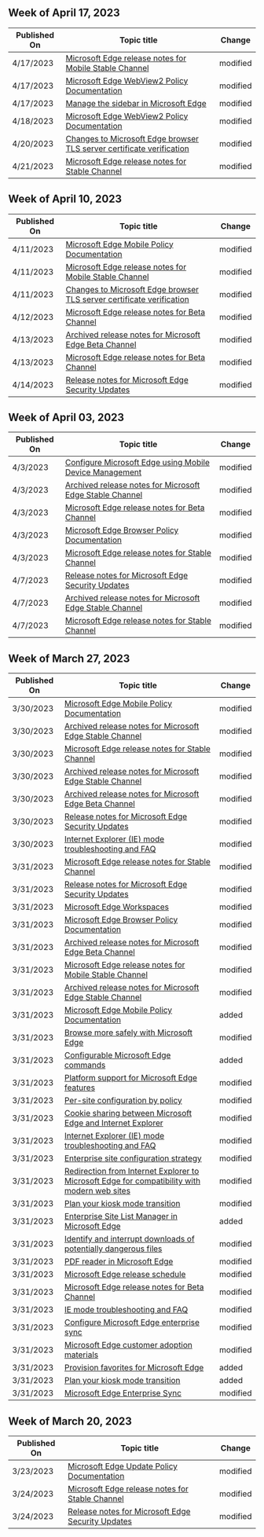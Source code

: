 <!-- This file is generated automatically each week. Changes made to this file will be overwritten.-->



## Week of April 17, 2023


| Published On |Topic title | Change |
|------|------------|--------|
| 4/17/2023 | [Microsoft Edge release notes for Mobile Stable Channel](/DeployEdge/microsoft-edge-relnote-mobile-stable-channel) | modified |
| 4/17/2023 | [Microsoft Edge WebView2 Policy Documentation](/DeployEdge/microsoft-edge-webview-policies) | modified |
| 4/17/2023 | [Manage the sidebar in Microsoft Edge](/DeployEdge/microsoft-edge-sidebar) | modified |
| 4/18/2023 | [Microsoft Edge WebView2 Policy Documentation](/DeployEdge/microsoft-edge-webview-policies) | modified |
| 4/20/2023 | [Changes to Microsoft Edge browser TLS server certificate verification](/DeployEdge/microsoft-edge-security-cert-verification) | modified |
| 4/21/2023 | [Microsoft Edge release notes for Stable Channel](/DeployEdge/microsoft-edge-relnote-stable-channel) | modified |


## Week of April 10, 2023


| Published On |Topic title | Change |
|------|------------|--------|
| 4/11/2023 | [Microsoft Edge Mobile Policy Documentation](/DeployEdge/microsoft-edge-mobile-policies) | modified |
| 4/11/2023 | [Microsoft Edge release notes for Mobile Stable Channel](/DeployEdge/microsoft-edge-relnote-mobile-stable-channel) | modified |
| 4/11/2023 | [Changes to Microsoft Edge browser TLS server certificate verification](/DeployEdge/microsoft-edge-security-cert-verification) | modified |
| 4/12/2023 | [Microsoft Edge release notes for Beta Channel](/DeployEdge/microsoft-edge-relnote-beta-channel) | modified |
| 4/13/2023 | [Archived release notes for Microsoft Edge Beta Channel](/DeployEdge/microsoft-edge-relnote-archive-beta-channel) | modified |
| 4/13/2023 | [Microsoft Edge release notes for Beta Channel](/DeployEdge/microsoft-edge-relnote-beta-channel) | modified |
| 4/14/2023 | [Release notes for Microsoft Edge Security Updates](/DeployEdge/microsoft-edge-relnotes-security) | modified |


## Week of April 03, 2023


| Published On |Topic title | Change |
|------|------------|--------|
| 4/3/2023 | [Configure Microsoft Edge using Mobile Device Management](/DeployEdge/configure-edge-with-mdm) | modified |
| 4/3/2023 | [Archived release notes for Microsoft Edge Stable Channel](/DeployEdge/microsoft-edge-relnote-archive-stable-channel) | modified |
| 4/3/2023 | [Microsoft Edge release notes for Beta Channel](/DeployEdge/microsoft-edge-relnote-beta-channel) | modified |
| 4/3/2023 | [Microsoft Edge Browser Policy Documentation](/DeployEdge/microsoft-edge-policies) | modified |
| 4/3/2023 | [Microsoft Edge release notes for Stable Channel](/DeployEdge/microsoft-edge-relnote-stable-channel) | modified |
| 4/7/2023 | [Release notes for Microsoft Edge Security Updates](/DeployEdge/microsoft-edge-relnotes-security) | modified |
| 4/7/2023 | [Archived release notes for Microsoft Edge Stable Channel](/DeployEdge/microsoft-edge-relnote-archive-stable-channel) | modified |
| 4/7/2023 | [Microsoft Edge release notes for Stable Channel](/DeployEdge/microsoft-edge-relnote-stable-channel) | modified |


## Week of March 27, 2023


| Published On |Topic title | Change |
|------|------------|--------|
| 3/30/2023 | [Microsoft Edge Mobile Policy Documentation](/DeployEdge/microsoft-edge-mobile-policies) | modified |
| 3/30/2023 | [Archived release notes for Microsoft Edge Stable Channel](/DeployEdge/microsoft-edge-relnote-archive-stable-channel) | modified |
| 3/30/2023 | [Microsoft Edge release notes for Stable Channel](/DeployEdge/microsoft-edge-relnote-stable-channel) | modified |
| 3/30/2023 | [Archived release notes for Microsoft Edge Stable Channel](/DeployEdge/microsoft-edge-relnote-archive-mobile-stable-channel) | modified |
| 3/30/2023 | [Archived release notes for Microsoft Edge Beta Channel](/DeployEdge/microsoft-edge-relnote-archive-beta-channel) | modified |
| 3/30/2023 | [Release notes for Microsoft Edge Security Updates](/DeployEdge/microsoft-edge-relnotes-security) | modified |
| 3/30/2023 | [Internet Explorer (IE) mode troubleshooting and FAQ](/DeployEdge/edge-ie-mode-faq) | modified |
| 3/31/2023 | [Microsoft Edge release notes for Stable Channel](/DeployEdge/microsoft-edge-relnote-stable-channel) | modified |
| 3/31/2023 | [Release notes for Microsoft Edge Security Updates](/DeployEdge/microsoft-edge-relnotes-security) | modified |
| 3/31/2023 | [Microsoft Edge Workspaces](/DeployEdge/microsoft-edge-workspaces) | modified |
| 3/31/2023 | [Microsoft Edge Browser Policy Documentation](/DeployEdge/microsoft-edge-policies) | modified |
| 3/31/2023 | [Archived release notes for Microsoft Edge Beta Channel](/DeployEdge/microsoft-edge-relnote-archive-beta-channel) | modified |
| 3/31/2023 | [Microsoft Edge release notes for Mobile Stable Channel](/DeployEdge/microsoft-edge-relnote-mobile-stable-channel) | modified |
| 3/31/2023 | [Archived release notes for Microsoft Edge Stable Channel](/DeployEdge/microsoft-edge-relnote-archive-stable-channel) | modified |
| 3/31/2023 | [Microsoft Edge Mobile Policy Documentation](/DeployEdge/microsoft-edge-mobile-policies) | added |
| 3/31/2023 | [Browse more safely with Microsoft Edge](/DeployEdge/microsoft-edge-security-browse-safer) | modified |
| 3/31/2023 | [Configurable Microsoft Edge commands](/DeployEdge/edge-learnmore-configurable-edge-commands) | added |
| 3/31/2023 | [Platform support for Microsoft Edge features](/DeployEdge/microsoft-edge-platform-feature-matrix) | modified |
| 3/31/2023 | [Per-site configuration by policy](/DeployEdge/per-site-configuration-by-policy) | modified |
| 3/31/2023 | [Cookie sharing between Microsoft Edge and Internet Explorer](/DeployEdge/edge-ie-mode-add-guidance-cookieshare) | modified |
| 3/31/2023 | [Internet Explorer (IE) mode troubleshooting and FAQ](/DeployEdge/edge-ie-mode-faq) | modified |
| 3/31/2023 | [Enterprise site configuration strategy](/DeployEdge/edge-ie-mode-sitelist) | modified |
| 3/31/2023 | [Redirection from Internet Explorer to Microsoft Edge for compatibility with modern web sites](/DeployEdge/edge-learnmore-neededge) | modified |
| 3/31/2023 | [Plan your kiosk mode transition](/DeployEdge/microsoft-edge-kiosk-mode-transition-plan) | modified |
| 3/31/2023 | [Enterprise Site List Manager in Microsoft Edge ](/DeployEdge/edge-ie-mode-site-list-manager) | added |
| 3/31/2023 | [Identify and interrupt downloads of potentially dangerous files](/DeployEdge/microsoft-edge-security-downloads-interruptions) | modified |
| 3/31/2023 | [PDF reader in Microsoft Edge](/DeployEdge/microsoft-edge-pdf) | modified |
| 3/31/2023 | [Microsoft Edge release schedule](/DeployEdge/microsoft-edge-release-schedule) | modified |
| 3/31/2023 | [Microsoft Edge release notes for Beta Channel](/DeployEdge/microsoft-edge-relnote-beta-channel) | modified |
| 3/31/2023 | [IE mode troubleshooting and FAQ](/DeployEdge/edge-ie-mode-faq) | modified |
| 3/31/2023 | [Configure Microsoft Edge enterprise sync](/DeployEdge/microsoft-edge-enterprise-sync) | modified |
| 3/31/2023 | [Microsoft Edge customer adoption materials](/DeployEdge/microsoft-edge-customer-adoption-kit) | modified |
| 3/31/2023 | [Provision favorites for Microsoft Edge](/DeployEdge/edge-learnmore-provision-favorites) | added |
| 3/31/2023 | [Plan your kiosk mode transition](/DeployEdge/microsoft-edge-kiosk-mode-transition-plan) | added |
| 3/31/2023 | [Microsoft Edge Enterprise Sync](/DeployEdge/microsoft-edge-enterprise-sync) | modified |


## Week of March 20, 2023


| Published On |Topic title | Change |
|------|------------|--------|
| 3/23/2023 | [Microsoft Edge Update Policy Documentation](/DeployEdge/microsoft-edge-update-policies) | modified |
| 3/24/2023 | [Microsoft Edge release notes for Stable Channel](/DeployEdge/microsoft-edge-relnote-stable-channel) | modified |
| 3/24/2023 | [Release notes for Microsoft Edge Security Updates](/DeployEdge/microsoft-edge-relnotes-security) | modified |
